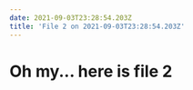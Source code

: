 ```yaml
---
date: 2021-09-03T23:28:54.203Z
title: 'File 2 on 2021-09-03T23:28:54.203Z'
---
```

# Oh my... here is file 2
